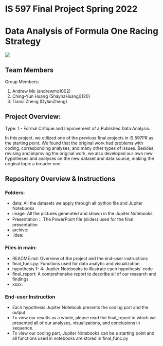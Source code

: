# IS 597 Final Project Spring 2022 
# Data Analysis of Formula One Racing Strategy

![](https://i.imgur.com/yph2Zcm.jpg)

##  Team Members

Group Members:
1. Andrew Mo (andrewmo1002)
2. Ching-Yun Huang (ShaynaHuang0120)
3. Tianci Zheng (DylanZheng)


## Project Overview: 
Type: 1 - Formal Critique and Improvement of a Published Data Analysis:

In this project, we utilized one of the previous final projects in IS 597PR as the starting point. We found that the original 
work had problems with coding, corresponding analyses, and many other types of issues. Besides, revising and improving the original work,
we also developed our own new hypotheses and analyses on the new dataset and data source, making the original topic a broader one.

## Repository Overview & Instructions
### Folders:
- data: All the datasets we apply through all python file and Jupiter Notebooks
- image: All the pictures generated and shown in the Jupiter Notebooks
- Presentation： The PowerPoint file (slides) used for the final presentation
- archive:
- .idea:



### Files in main:
- README.md: Overview of the project and the end-user instructions
- final_func.py: Functions used for data analytic and visualization
- hypothesis 1- 4: Jupiter Notebooks to illustrate each hypothesis' code
- final_report: A comprehensive report to describe all of our research and findings
- xxxx:

### End-user Instruction
- Each hypothesis Jupiter Notebook presents the coding part and the output
- To view our results as a whole, please read the final_report in which we presented all of our analyses, visualizations, and
conclusions in sequence.
- To view our coding part, Jupiter Notebooks can be a starting point and all functions used in notebooks are stored in final_func.py


















